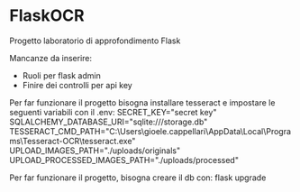# FlaskOCR
Progetto laboratorio di approfondimento Flask


Mancanze da inserire:
- Ruoli per flask admin
- Finire dei controlli per api key


Per far funzionare il progetto bisogna installare tesseract e impostare le seguenti variabili con il .env:
SECRET_KEY="secret key"
SQLALCHEMY_DATABASE_URI="sqlite:///storage.db"
TESSERACT_CMD_PATH="C:\Users\gioele.cappellari\AppData\Local\Programs\Tesseract-OCR\tesseract.exe"
UPLOAD_IMAGES_PATH="./uploads/originals"
UPLOAD_PROCESSED_IMAGES_PATH="./uploads/processed"


Per far funzionare il progetto, bisogna creare il db con: flask upgrade
